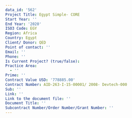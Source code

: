 ```yaml
---
data_id: '562'
Project Title: Egypt Simple- CORE
Start Year: ''
End Year: '2020'
ISO3 Code: EGY
Region: Africa
Country: Egypt
Client/ Donor: QED
Point of contact: ''
Email: ''
Phone: ''
Is Current Project? (true/false): 
Practice Area:
  - ''
Prime: ''
Contract Value USD: '778885.00'
Contract Number: AID-263-I-15-00001/ 2008- Devtech-000
Sub: ''
Link: ''
Link to the document file: ''
Document Title: ''
Subcontract Number/Order Number/Grant Number: ''
---
```


